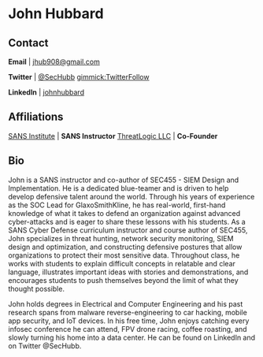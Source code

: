 John Hubbard
============

Contact
-------
**Email** | [jhub908@gmail.com](mailto:jhub908@gmail.com)

**Twitter** | [@SecHubb](http://twitter.com/SecHubb) [gimmick:TwitterFollow](@SecHubb)

**LinkedIn** | [johnhubbard](https://www.linkedin.com/in/johnlhubbard/)

Affiliations
-------
[SANS Institute](http://www.sans.org) | **SANS Instructor**
[ThreatLogic LLC](https://www.threat-logic.com) | **Co-Founder**

Bio
-----------
 
John is a SANS instructor and co-author of SEC455 - SIEM Design and Implementation. He is a dedicated blue-teamer and is driven to help develop defensive talent around the world. Through his years of experience as the SOC Lead for GlaxoSmithKline, he has real-world, first-hand knowledge of what it takes to defend an organization against advanced cyber-attacks and is eager to share these lessons with his students. As a SANS Cyber Defense curriculum instructor and course author of SEC455, John specializes in threat hunting, network security monitoring, SIEM design and optimization, and constructing defensive postures that allow organizations to protect their most sensitive data. Throughout class, he works with students to explain difficult concepts in relatable and clear language, illustrates important ideas with stories and demonstrations, and encourages students to push themselves beyond the limit of what they thought possible.

John holds degrees in Electrical and Computer Engineering and his past research spans from malware reverse-engineering to car hacking, mobile app security, and IoT devices. In his free time, John enjoys catching every infosec conference he can attend, FPV drone racing, coffee roasting, and slowly turning his home into a data center. He can be found on LinkedIn and on Twitter @SecHubb.